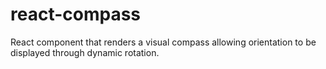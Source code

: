 # react-compass
React component that renders a visual compass allowing orientation to be displayed through dynamic rotation.
